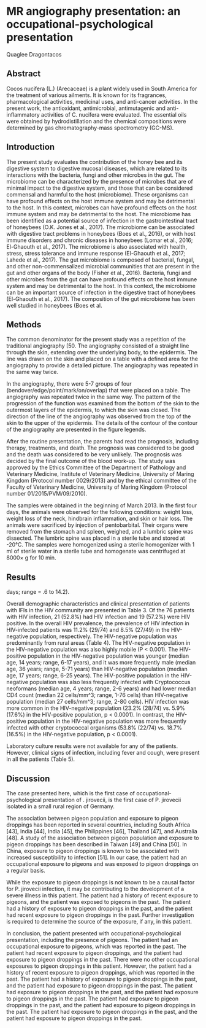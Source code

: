 # MR angiography presentation: an occupational-psychological presentation
Quaglee Dragontacos


## Abstract
Cocos nucifera (L.) (Arecaceae) is a plant widely used in South America for the treatment of various ailments. It is known for its fragrances, pharmacological activities, medicinal uses, and anti-cancer activities. In the present work, the antioxidant, antimicrobial, antimutagenic and anti-inflammatory activities of C. nucifera were evaluated. The essential oils were obtained by hydrodistillation and the chemical compositions were determined by gas chromatography-mass spectrometry (GC-MS).


## Introduction
The present study evaluates the contribution of the honey bee and its digestive system to digestive mucosal diseases, which are related to its interactions with the bacteria, fungi and other microbes in the gut. The microbiome can be characterized by the presence of microbes that are of minimal impact to the digestive system, and those that can be considered commensal and harmful to the host (microbiome). These organisms can have profound effects on the host immune system and may be detrimental to the host. In this context, microbes can have profound effects on the host immune system and may be detrimental to the host. The microbiome has been identified as a potential source of infection in the gastrointestinal tract of honeybees (O.K. Jones et al., 2017). The microbiome can be associated with digestive tract problems in honeybees (Boes et al., 2016), or with host immune disorders and chronic diseases in honeybees (Lomar et al., 2016; El-Ghaouth et al., 2017). The microbiome is also associated with health, stress, stress tolerance and immune response (El-Ghaouth et al., 2017; Lahede et al., 2017). The gut microbiome is composed of bacterial, fungal, and other non-commensalized microbial communities that are present in the gut and other organs of the body (Fisher et al., 2016). Bacteria, fungi and other microbes from the gut can have profound effects on the host immune system and may be detrimental to the host. In this context, the microbiome can be an important source of infection in the digestive tract of honeybees (El-Ghaouth et al., 2017). The composition of the gut microbiome has been well studied in honeybees (Boes et al.


## Methods
The common denominator for the present study was a repetition of the traditional angiography [50. The angiography consisted of a straight line through the skin, extending over the underlying body, to the epidermis. The line was drawn on the skin and placed on a table with a defined area for the angiography to provide a detailed picture. The angiography was repeated in the same way twice.

In the angiography, there were 5-7 groups of four (bendover/edge/point/mark/on/overlap) that were placed on a table. The angiography was repeated twice in the same way. The pattern of the progression of the function was examined from the bottom of the skin to the outermost layers of the epidermis, to which the skin was closed. The direction of the line of the angiography was observed from the top of the skin to the upper of the epidermis. The details of the contour of the contour of the angiography are presented in the figure legends.

After the routine presentation, the parents had read the prognosis, including therapy, treatments, and death. The prognosis was considered to be good and the death was considered to be very unlikely. The prognosis was decided by the final outcome of the blood work-up. The study was approved by the Ethics Committee of the Department of Pathology and Veterinary Medicine, Institute of Veterinary Medicine, University of Maring Kingdom (Protocol number 0029/2013) and by the ethical committee of the Faculty of Veterinary Medicine, University of Maring Kingdom (Protocol number 01/2015/PVM/09/2010).

The samples were obtained in the beginning of March 2013. In the first four days, the animals were observed for the following conditions: weight loss, weight loss of the neck, hindbrain inflammation, and skin or hair loss. The animals were sacrificed by injection of pentobarbital. Their organs were removed from the stomach and spleen, weighed, and a lumbric spine was dissected. The lumbric spine was placed in a sterile tube and stored at -20°C. The samples were homogenized using a sterile homogenizer with 1 ml of sterile water in a sterile tube and homogenate was centrifuged at 8000× g for 10 min.


## Results
 days; range = .6 to 14.2).

Overall demographic characteristics and clinical presentation of patients with IFIs in the HIV community are presented in Table 3. Of the 76 patients with HIV infection, 21 (52.8%) had HIV infection and 19 (57.2%) were HIV positive. In the overall HIV prevalence, the prevalence of HIV infection in HIV-infected patients was 11.2% (29/74) and 8.5% (27/49) in the HIV-negative population, respectively. The HIV-negative population was predominantly from rural areas (Table 4). The HIV-negative population in the HIV-negative population was also highly mobile (P < 0.001). The HIV-positive population in the HIV-negative population was younger (median age, 14 years; range, 6-17 years), and it was more frequently male (median age, 36 years; range, 5-71 years) than HIV-negative population (median age, 17 years; range, 6-25 years). The HIV-positive population in the HIV-negative population was also less frequently infected with Cryptococcus neoformans (median age, 4 years; range, 2-6 years) and had lower median CD4 count (median 22 cells/mm^3; range, 1-76 cells) than HIV-negative population (median 27 cells/mm^3; range, 2-80 cells). HIV infection was more common in the HIV-negative population (23.2% (28/74) vs. 5.9% (17.6%) in the HIV-positive population, p < 0.0001). In contrast, the HIV-positive population in the HIV-negative population was more frequently infected with other cryptococcal organisms (53.8% (22/74) vs. 18.7% (16.5%) in the HIV-negative population, p < 0.0001).

Laboratory culture results were not available for any of the patients. However, clinical signs of infection, including fever and cough, were present in all the patients (Table 5).


## Discussion

The case presented here, which is the first case of occupational-psychological presentation of . jirovecii, is the first case of P. jirovecii isolated in a small rural region of Germany.

The association between pigeon population and exposure to pigeon droppings has been reported in several countries, including South Africa [43], India [44], India [45], the Philippines [46], Thailand [47], and Australia [48]. A study of the association between pigeon population and exposure to pigeon droppings has been described in Taiwan [49] and China [50]. In China, exposure to pigeon droppings is known to be associated with increased susceptibility to infection [51]. In our case, the patient had an occupational exposure to pigeons and was exposed to pigeon droppings on a regular basis.

While the exposure to pigeon droppings is not known to be a causal factor for P. jirovecii infection, it may be contributing to the development of a severe illness in this patient. The patient had a history of recent exposure to pigeons, and the patient was exposed to pigeons in the past. The patient had a history of exposure to pigeon droppings in the past, and the patient had recent exposure to pigeon droppings in the past. Further investigation is required to determine the source of the exposure, if any, in this patient.

In conclusion, the patient presented with occupational-psychological presentation, including the presence of pigeons. The patient had an occupational exposure to pigeons, which was reported in the past. The patient had recent exposure to pigeon droppings, and the patient had exposure to pigeon droppings in the past. There were no other occupational exposures to pigeon droppings in this patient. However, the patient had a history of recent exposure to pigeon droppings, which was reported in the past. The patient had a history of exposure to pigeon droppings in the past, and the patient had exposure to pigeon droppings in the past. The patient had exposure to pigeon droppings in the past, and the patient had exposure to pigeon droppings in the past. The patient had exposure to pigeon droppings in the past, and the patient had exposure to pigeon droppings in the past. The patient had exposure to pigeon droppings in the past, and the patient had exposure to pigeon droppings in the past.
